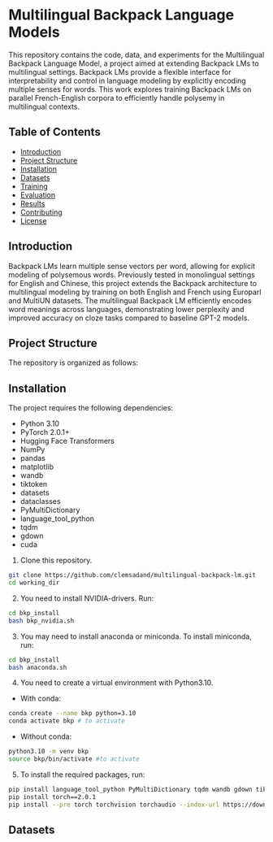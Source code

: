 # Multilingual Backpack Language Models

This repository contains the code, data, and experiments for the Multilingual Backpack Language Model, a project aimed at extending Backpack LMs to multilingual settings. Backpack LMs provide a flexible interface for interpretability and control in language modeling by explicitly encoding multiple senses for words. This work explores training Backpack LMs on parallel French-English corpora to efficiently handle polysemy in multilingual contexts.

## Table of Contents

- [Introduction](#introduction)
- [Project Structure](#project-structure)
- [Installation](#installation)
- [Datasets](#datasets)
- [Training](#training)
- [Evaluation](#evaluation)
- [Results](#results)
- [Contributing](#contributing)
- [License](#license)

## Introduction

Backpack LMs learn multiple sense vectors per word, allowing for explicit modeling of polysemous words. Previously tested in monolingual settings for English and Chinese, this project extends the Backpack architecture to multilingual modeling by training on both English and French using Europarl and MultiUN datasets. The multilingual Backpack LM efficiently encodes word meanings across languages, demonstrating lower perplexity and improved accuracy on cloze tasks compared to baseline GPT-2 models.

## Project Structure

The repository is organized as follows:


## Installation

The project requires the following dependencies:
- Python 3.10
- PyTorch 2.0.1+
- Hugging Face Transformers
- NumPy
- pandas
- matplotlib
- wandb
- tiktoken
- datasets
- dataclasses
- PyMultiDictionary
- language_tool_python
- tqdm
- gdown
- cuda

1. Clone this repository.

```bash
git clone https://github.com/clemsadand/multilingual-backpack-lm.git
cd working_dir
```

2. You need to install NVIDIA-drivers. Run:

```bash
cd bkp_install
bash bkp_nvidia.sh 
```

3. You may need to install anaconda or miniconda. To install miniconda, run:

```bash
cd bkp_install
bash anaconda.sh
```

4. You need to create a virtual environment with Python3.10.

- With conda:
  
```bash
conda create --name bkp python=3.10
conda activate bkp # to activate
```

- Without conda:

```bash
python3.10 -m venv bkp
source bkp/bin/activate #to activate
```

5. To install the required packages, run:

```bash
pip install language_tool_python PyMultiDictionary tqdm wandb gdown tiktoken dataclasses datasets 
pip install torch==2.0.1
pip install --pre torch torchvision torchaudio --index-url https://download.pytorch.org/whl/nightly/cu118
```
## Datasets

